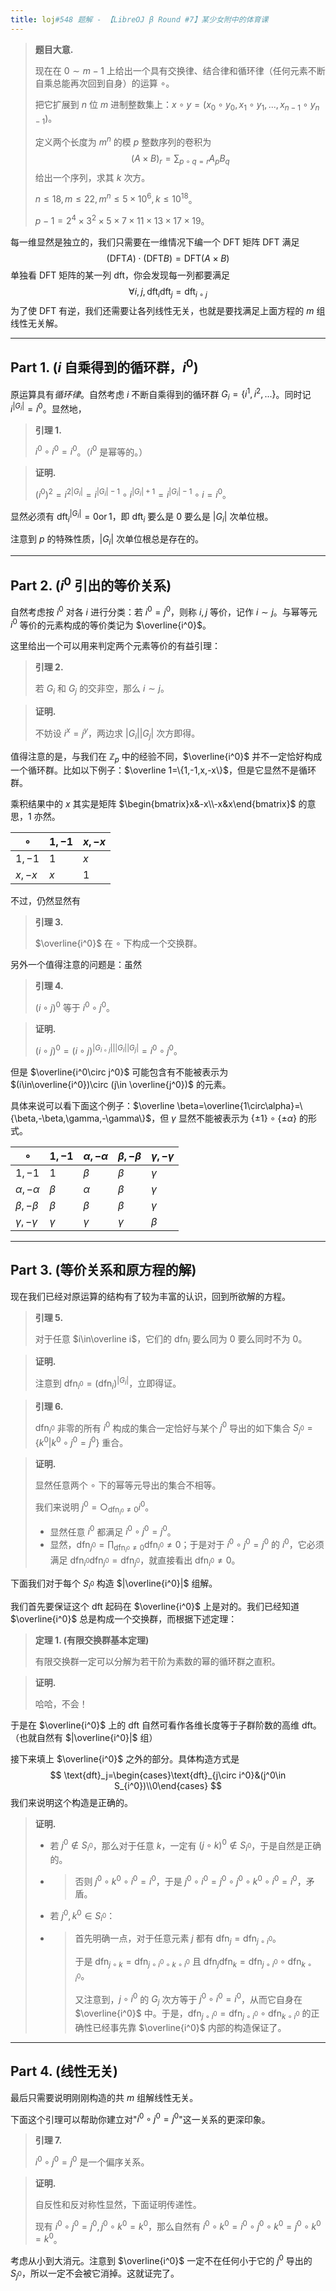 ```yaml
---
title: loj#548 题解 - 【LibreOJ β Round #7】某少女附中的体育课
---
```


> **题目大意.**
>
> 现在在 $0\sim m-1$ 上给出一个具有交换律、结合律和循环律（任何元素不断自乘总能再次回到自身）的运算 $\circ$。
>
> 把它扩展到 $n$ 位 $m$ 进制整数集上：$x\circ y=(x_0\circ y_0,x_1\circ y_1,...,x_{n-1}\circ y_{n-1})$。
>
> 定义两个长度为 $m^n$ 的模 $p$ 整数序列的卷积为
> $$
> (A\times B)_r=\sum_{p\circ q=r}A_pB_q
> $$
> 给出一个序列，求其 $k$ 次方。
>
> $n\le 18,m\le 22,m^n\le 5\times 10^6,k\le 10^{18}$。
>
> $p-1=2^4\times3^2\times5\times7\times11\times13\times17\times 19$。

每一维显然是独立的，我们只需要在一维情况下编一个 DFT 矩阵 $\text{DFT}$ 满足
$$
(\text{DFT}A)\cdot(\text{DFT}B)=\text{DFT}(A\times B)
$$
单独看 $\text{DFT}$ 矩阵的某一列 $\text{dft}$，你会发现每一列都要满足
$$
\forall i,j,\text{dft}_i\text{dft}_j=\text{dft}_{i\circ j}
$$
为了使 $\text{DFT}$ 有逆，我们还需要让各列线性无关，也就是要找满足上面方程的 $m$ 组线性无关解。

---

## Part 1. ($i$ 自乘得到的循环群，$i^0$)

原运算具有*循环律*。自然考虑 $i$ 不断自乘得到的循环群 $G_i=\{i^1,i^2,...\}$。同时记 $i^{|G_i|}=i^0$。显然地，

> **引理 1.**
>
> $i^0\circ i^0=i^0$。（$i^0$ 是幂等的。）

> **证明.**
>
> $(i^0)^2=i^{2|G_i|}=i^{|G_i|-1}\circ i^{|G_i|+1}=i^{|G_i|-1}\circ i=i^0$。

显然必须有 $\text{dft}_i^{|G_i|}=0\operatorname{or}1$，即 $\text{dft}_i$ 要么是 $0$ 要么是 $|G_i|$ 次单位根。

注意到 $p$ 的特殊性质，$|G_i|$ 次单位根总是存在的。

---

## Part 2. ($i^0$ 引出的等价关系)

自然考虑按 $i^0$ 对各 $i$ 进行分类：若 $i^0=j^0$，则称 $i,j$ 等价，记作 $i\sim j$。与幂等元 $i^0$ 等价的元素构成的等价类记为 $\overline{i^0}$。

这里给出一个可以用来判定两个元素等价的有益引理：

> **引理 2.**
>
> 若 $G_i$ 和 $G_j$ 的交非空，那么 $i\sim j$。

> **证明.**
>
> 不妨设 $i^x=j^y$，两边求 $|G_i||G_j|$ 次方即得。

值得注意的是，与我们在 $\mathbb Z_p$ 中的经验不同，$\overline{i^0}$ 并不一定恰好构成一个循环群。比如以下例子：$\overline 1=\{1,-1,x,-x\}$，但是它显然不是循环群。

乘积结果中的 $x$ 其实是矩阵 $\begin{bmatrix}x&-x\\-x&x\end{bmatrix}$ 的意思，$1$ 亦然。

| $\circ$ | $1,-1$ | $x,-x$ |
| ------- | ------ | ------ |
| $1,-1$  | $1$    | $x$    |
| $x,-x$  | $x$    | $1$    |

不过，仍然显然有

> **引理 3.**
>
> $\overline{i^0}$ 在 $\circ$ 下构成一个交换群。

另外一个值得注意的问题是：虽然

> **引理 4.**
>
> $(i\circ j)^0$ 等于 $i^0\circ j^0$。

> **证明.**
>
> $(i\circ j)^0=(i\circ j)^{|G_{i\circ j}|||G_i||G_j|}=i^0\circ j^0$。

但是 $\overline{i^0\circ j^0}$ 可能包含有不能被表示为 $(i\in\overline{i^0})\circ (j\in \overline{j^0})$ 的元素。

具体来说可以看下面这个例子：$\overline \beta=\overline{1\circ\alpha}=\{\beta,-\beta,\gamma,-\gamma\}$，但 $\gamma$ 显然不能被表示为 $\{\pm 1\}\circ\{\pm\alpha\}$ 的形式。

| $\circ$          | $1,-1$   | $\alpha,-\alpha$ | $\beta,-\beta$ | $\gamma,-\gamma$ |
| ---------------- | -------- | ---------------- | -------------- | ---------------- |
| $1,-1$           | $1$      | $\beta$          | $\beta$        | $\gamma$         |
| $\alpha,-\alpha$ | $\beta$  | $\alpha$         | $\beta$        | $\gamma$         |
| $\beta,-\beta$   | $\beta$  | $\beta$          | $\beta$        | $\gamma$         |
| $\gamma,-\gamma$ | $\gamma$ | $\gamma$         | $\gamma$       | $\beta$          |

----

## Part 3. (等价关系和原方程的解)

现在我们已经对原运算的结构有了较为丰富的认识，回到所欲解的方程。

> **引理 5.**
>
> 对于任意 $i\in\overline i$，它们的 $\text{dfn}_i$ 要么同为 $0$ 要么同时不为 $0$。

> **证明.**
>
> 注意到 $\text{dfn}_{i^0}=(\text{dfn}_i)^{|G_i|}$，立即得证。

> **引理 6.**
>
> $\text{dfn}_{i^0}$ 非零的所有 $i^0$ 构成的集合一定恰好与某个 $j^0$ 导出的如下集合 $S_{j^0}=\{k^0|k^0\circ j^0=j^0\}$ 重合。

> **证明.**
>
> 显然任意两个 $\circ$ 下的幂等元导出的集合不相等。
>
> 我们来说明 $j^0=\bigcirc_{\text{dfn}_{i^0}\neq0}i^0$。
>
> - 显然任意 $i^0$ 都满足 $i^0\circ j^0=j^0$。
> - 显然，$\text{dfn}_{j^0}=\prod_{\text{dfn}_{i^0}\neq0}\text{dfn}_{i^0}\neq0$；于是对于 $i^0\circ j^0=j^0$ 的 $i^0$，它必须满足 $\text{dfn}_{i^0}\text{dfn}_{j^0}=\text{dfn}_{j^0}$，就直接看出 $\text{dfn}_{i^0}\neq 0$。

下面我们对于每个 $S_{i^0}$ 构造 $|\overline{i^0}|$ 组解。

我们首先要保证这个 $\text{dft}$ 起码在 $\overline{i^0}$ 上是对的。我们已经知道 $\overline{i^0}$ 总是构成一个交换群，而根据下述定理：

> **定理 1. (有限交换群基本定理)**
>
> 有限交换群一定可以分解为若干阶为素数的幂的循环群之直积。

> **证明.**
>
> 哈哈，不会！

于是在 $\overline{i^0}$ 上的 $\text{dft}$ 自然可看作各维长度等于子群阶数的高维 $\text{dft}$。（也就自然有 $|\overline{i^0}|$ 组）

接下来填上 $\overline{i^0}$ 之外的部分。具体构造方式是
$$
\text{dft}_j=\begin{cases}\text{dft}_{j\circ i^0}&(j^0\in S_{i^0})\\0\end{cases}
$$
我们来说明这个构造是正确的。

> **证明.**
>
> - 若 $j^0\notin S_{i^0}$，那么对于任意 $k$，一定有 $(j\circ k)^0\notin S_{i^0}$，于是自然是正确的。
>
> - > 否则 $j^0\circ k^0\circ i^0=i^0$，于是 $j^0\circ i^0=j^0\circ j^0\circ k^0\circ i^0=i^0$，矛盾。
>
> - 若 $j^0,k^0\in S_{i^0}$：
>
> - > 首先明确一点，对于任意元素 $j$ 都有 $\text{dfn}_j=\text{dfn}_{j\circ i^0}$。
>   >
>   > 于是 $\text{dfn}_{j\circ k}=\text{dfn}_{j\circ i^0\circ k\circ i^0}$ 且 $\text{dfn}_{j}\text{dfn}_k=\text{dfn}_{j\circ i^0}\circ \text{dfn}_{k\circ i^0}$。
>   >
>   > 又注意到，$j\circ i^0$ 的 $G_j$ 次方等于 $j^0\circ i^0=i^0$，从而它自身在 $\overline{i^0}$ 中。于是，$\text{dfn}_{j\circ i^0}=\text{dfn}_{j\circ i^0}\circ \text{dfn}_{k\circ i^0}$ 的正确性已经事先靠 $\overline{i^0}$ 内部的构造保证了。

----

## Part 4. (线性无关)

最后只需要说明刚刚构造的共 $m$ 组解线性无关。

下面这个引理可以帮助你建立对"$i^0\circ j^0=j^0$"这一关系的更深印象。

> **引理 7.**
>
> $i^0\circ j^0=j^0$ 是一个偏序关系。

> **证明.**
>
> 自反性和反对称性显然，下面证明传递性。
>
> 现有 $i^0\circ j^0=j^0,j^0\circ k^0=k^0$，那么自然有 $i^0\circ k^0=i^0\circ j^0\circ k^0=j^0\circ k^0=k^0$。

考虑从小到大消元。注意到 $\overline{i^0}$ 一定不在任何小于它的 $j^0$ 导出的 $S_{j^0}$，所以一定不会被它消掉。这就证完了。